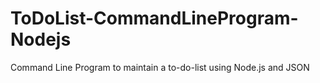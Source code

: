 # ToDoList-CommandLineProgram-Nodejs

Command Line Program to maintain a to-do-list using Node.js and JSON
